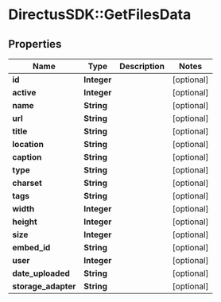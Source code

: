 # DirectusSDK::GetFilesData

## Properties
Name | Type | Description | Notes
------------ | ------------- | ------------- | -------------
**id** | **Integer** |  | [optional] 
**active** | **Integer** |  | [optional] 
**name** | **String** |  | [optional] 
**url** | **String** |  | [optional] 
**title** | **String** |  | [optional] 
**location** | **String** |  | [optional] 
**caption** | **String** |  | [optional] 
**type** | **String** |  | [optional] 
**charset** | **String** |  | [optional] 
**tags** | **String** |  | [optional] 
**width** | **Integer** |  | [optional] 
**height** | **Integer** |  | [optional] 
**size** | **Integer** |  | [optional] 
**embed_id** | **String** |  | [optional] 
**user** | **Integer** |  | [optional] 
**date_uploaded** | **String** |  | [optional] 
**storage_adapter** | **String** |  | [optional] 


